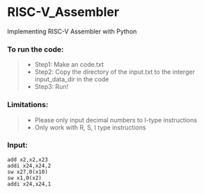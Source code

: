 # RISC-V_Assembler

Implementing RISC-V Assembler with Python

### To run the code:

>* Step1: Make an code.txt
>* Step2: Copy the directory of the input.txt to the interger input_data_dir in the code
>* Step3: Run!

### Limitations:

>* Please only input decimal numbers to I-type instructions
>* Only work with R, S, I type instructions

### Input:
    add x2,x2,x23
    addi x24,x24,2
    sw x27,0(x10)
    sw x1,0(x2)
    addi x24,x24,1
